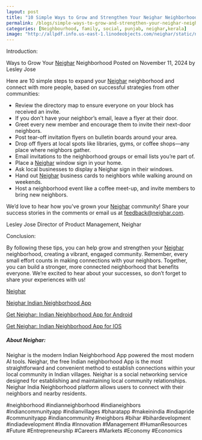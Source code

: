 ```yaml
---
layout: post
title: "10 Simple Ways to Grow and Strengthen Your Neighar Neighborhood"
permalink: /blogs/simple-ways-to-grow-and-strengthen-your-neighar-neighborhood
categories: [Neighbourhood, family, social, punjab, neighar,kerala]
image: "http://allpdf.info.us-east-1.linodeobjects.com/neighar/static/neighar-blog-1.png"
---
```



Introduction:
 
Ways to Grow Your [Neighar](https://neighar.com/download) Neighborhood
Posted on November 11, 2024 by Lesley Jose

Here are 10 simple steps to expand your [Neighar](https://neighar.com/download) neighborhood and connect with more people, based on successful strategies from other communities:

- Review the directory map to ensure everyone on your block has received an invite.
- If you don't have your neighbor’s email, leave a flyer at their door.
- Greet every new member and encourage them to invite their next-door neighbors.
- Post tear-off invitation flyers on bulletin boards around your area.
- Drop off flyers at local spots like libraries, gyms, or coffee shops—any place where neighbors gather.
- Email invitations to the neighborhood groups or email lists you’re part of.
- Place a [Neighar](https://neighar.com/download) window sign in your home.
- Ask local businesses to display a Neighar sign in their windows.
- Hand out [Neighar](https://neighar.com/download) business cards to neighbors while walking around on weekends.
- Host a neighborhood event like a coffee meet-up, and invite members to bring new neighbors.

We’d love to hear how you've grown your [Neighar](https://neighar.com/download) community! Share your success stories in the comments or email us at feedback@neighar.com.


Lesley Jose
Director of Product Management, Neighar


Conclusion:

By following these tips, you can help grow and strengthen your [Neighar](https://neighar.com/download) neighborhood, creating a vibrant, engaged community. Remember, every small effort counts in making connections with your neighbors. Together, you can build a stronger, more connected neighborhood that benefits everyone. We’re excited to hear about your successes, so don’t forget to share your experiences with us!


[Neighar](https://www.neighar.com)

[Neighar Indian Neighborhood App](https://neighar.com/download)

[Get Neighar: Indian Neighborhood App for Android](https://play.google.com/store/apps/details?id=com.neighar.app)

[Get Neighar: Indian Neighborhood App for IOS](https://apps.apple.com/us/app/neighar-india-neighborhood-app/id6471035218)

##### About Neighar:

Neighar is the modern Indian Neighborhood App powered the most modern AI tools. Neighar, the free Indian neighborhood App is the most straightforward and convenient method to establish connections within your local community in Indian villages. Neighar is a social networking service designed for establishing and maintaining local community relationships. Neighar India Neighborhood platform allows users to connect with their neighbors and nearby residents.

#neighborhood #indianneighborhood #indianeighbors #indiancommunityapp #indianvillages #bharatapp #makeinindia #indiapride #communityapp #indiancommunity #neighbors #bihar #bihardevelopment #indiadevelopment #India #Innovation #Management #HumanResources #Future #Entrepreneurship #Careers #Markets #Economy #Economics